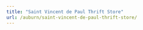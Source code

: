 ```yaml
---
title: "Saint Vincent de Paul Thrift Store"
url: /auburn/saint-vincent-de-paul-thrift-store/
---
```

